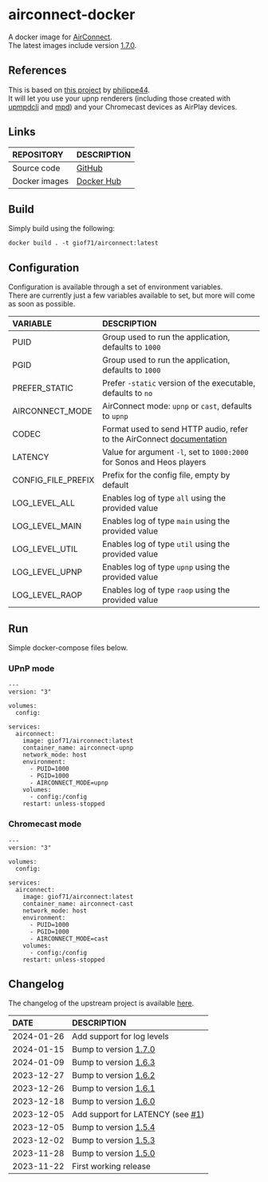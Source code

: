 # airconnect-docker

A docker image for [AirConnect](https://github.com/philippe44/AirConnect).  
The latest images include version [1.7.0](https://github.com/philippe44/AirConnect/releases/tag/1.7.0).  

## References

This is based on [this project](https://github.com/philippe44/AirConnect) by [philippe44](https://github.com/philippe44).  
It will let you use your upnp renderers (including those created with [upmpdcli](https://github.com/GioF71/upmpdcli-docker) and [mpd](https://github.com/giof71/mpd-alsa-docker)) and your Chromecast devices as AirPlay devices.  

## Links

REPOSITORY|DESCRIPTION
:---|:---
Source code|[GitHub](https://github.com/GioF71/airconnect-docker)
Docker images|[Docker Hub](https://hub.docker.com/r/giof71/airconnect)

## Build

Simply build using the following:

```
docker build . -t giof71/airconnect:latest
```

## Configuration

Configuration is available through a set of environment variables.  
There are currently just a few variables available to set, but more will come as soon as possible.  

VARIABLE|DESCRIPTION
:---|:---
PUID|Group used to run the application, defaults to `1000`
PGID|Group used to run the application, defaults to `1000`
PREFER_STATIC|Prefer `-static` version of the executable, defaults to `no`
AIRCONNECT_MODE|AirConnect mode: `upnp` or `cast`, defaults to `upnp`
CODEC|Format used to send HTTP audio, refer to the AirConnect [documentation](https://github.com/philippe44/AirConnect)
LATENCY|Value for argument `-l`, set to `1000:2000` for Sonos and Heos players
CONFIG_FILE_PREFIX|Prefix for the config file, empty by default
LOG_LEVEL_ALL|Enables log of type `all` using the provided value
LOG_LEVEL_MAIN|Enables log of type `main` using the provided value
LOG_LEVEL_UTIL|Enables log of type `util` using the provided value
LOG_LEVEL_UPNP|Enables log of type `upnp` using the provided value
LOG_LEVEL_RAOP|Enables log of type `raop` using the provided value

## Run

Simple docker-compose files below.

### UPnP mode

```
---
version: "3"

volumes:
  config:

services:
  airconnect:
    image: giof71/airconnect:latest
    container_name: airconnect-upnp
    network_mode: host
    environment:
      - PUID=1000
      - PGID=1000
      - AIRCONNECT_MODE=upnp
    volumes:
      - config:/config
    restart: unless-stopped
```

### Chromecast mode

```
---
version: "3"

volumes:
  config:

services:
  airconnect:
    image: giof71/airconnect:latest
    container_name: airconnect-cast
    network_mode: host
    environment:
      - PUID=1000
      - PGID=1000
      - AIRCONNECT_MODE=cast
    volumes:
      - config:/config
    restart: unless-stopped
```

## Changelog

The changelog of the upstream project is available [here](https://github.com/philippe44/AirConnect/blob/master/CHANGELOG).  

DATE|DESCRIPTION
:---|:---
2024-01-26|Add support for log levels
2024-01-15|Bump to version [1.7.0](https://github.com/philippe44/AirConnect/releases/tag/1.7.0)
2024-01-09|Bump to version [1.6.3](https://github.com/philippe44/AirConnect/releases/tag/1.6.3)
2023-12-27|Bump to version [1.6.2](https://github.com/philippe44/AirConnect/releases/tag/1.6.2)
2023-12-26|Bump to version [1.6.1](https://github.com/philippe44/AirConnect/releases/tag/1.6.1)
2023-12-18|Bump to version [1.6.0](https://github.com/philippe44/AirConnect/releases/tag/1.6.0)
2023-12-05|Add support for LATENCY (see [#1](https://github.com/GioF71/airconnect-docker/issues/1))
2023-12-05|Bump to version [1.5.4](https://github.com/philippe44/AirConnect/releases/tag/1.5.4)
2023-12-02|Bump to version [1.5.3](https://github.com/philippe44/AirConnect/releases/tag/1.5.3)
2023-11-28|Bump to version [1.5.0](https://github.com/philippe44/AirConnect/releases/tag/1.5.0)
2023-11-22|First working release
